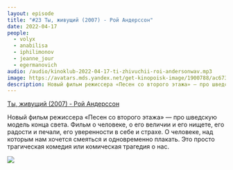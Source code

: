 ```yaml
---
layout: episode
title: "#23 Ты, живущий (2007) - Рой Андерссон"
date: 2022-04-17
people:
  - volyx
  - anabilisa
  - iphilimonov
  - jeanne_jour
  - egermanovich
audio: /audio/kinoklub-2022-04-17-ti-zhivuchii-roi-andersonwav.mp3
image: https://avatars.mds.yandex.net/get-kinopoisk-image/1900788/ac6730aa-0c3e-44a2-8715-d74a32445d71/600x
description: Новый фильм режиссера «Песен со второго этажа» — про шведскую модель конца света. Фильм о человеке, о его величии и его нищете, его радости и печали, его уверенности в себе и страхе. О человеке, над которым нам хочется смеяться и одновременно плакать. Это просто трагическая комедия или комическая трагедия о нас.
---
```


[Ты, живущий (2007) - Рой Андерссон](https://www.kinopoisk.ru/film/391509/)

Новый фильм режиссера «Песен со второго этажа» — про шведскую модель конца света. Фильм о человеке, о его величии и его нищете, его радости и печали, его уверенности в себе и страхе. О человеке, над которым нам хочется смеяться и одновременно плакать. Это просто трагическая комедия или комическая трагедия о нас.

![](https://avatars.mds.yandex.net/get-kinopoisk-image/1900788/ac6730aa-0c3e-44a2-8715-d74a32445d71/600x)
